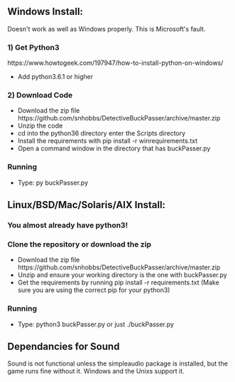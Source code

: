 <h2>Windows Install:</h2>
	Doesn't work as well as Windows properly. This is Microsoft's fault.
	<h3>1) Get Python3</h3>	
		<a>https://www.howtogeek.com/197947/how-to-install-python-on-windows/</a>
		<ul>
		<li>Add python3.6.1 or higher</li>
		</ul>
	<h3>2) Download Code</h3>
			<ul>
			<li>Download the zip file <a>https://github.com/snhobbs/DetectiveBuckPasser/archive/master.zip</a></li>
			<li>Unzip the code</li>
			<li>cd into the python36 directory enter the Scripts directory</li>
			<li>Install the requirements with pip install -r winrequirements.txt</li>
			<li>Open a command window in the directory that has buckPasser.py</li></ul>	
	<h3>Running</h3>
			<ul>
			<li>Type: py buckPasser.py</li>
			</ul>	

<h2>Linux/BSD/Mac/Solaris/AIX Install:</h2>
	<h3>You almost already have python3!</h3>
	<h3>Clone the repository or download the zip</h3>
		<ul>
		<li>Download the zip file <a>https://github.com/snhobbs/DetectiveBuckPasser/archive/master.zip</a></li>
		<li>Unzip and ensure your working directory is the one with buckPasser.py</li>
		<li>Get the requirements by running pip install -r requirements.txt (Make sure you are using the correct pip for your python3)</li>
		</ul>
	<h3>Running</h3>
		<ul><li>Type: python3 buckPasser.py or just ./buckPasser.py</li></ul>

<h2>Dependancies for Sound</h2>
Sound is not functional unless the simpleaudio package is installed, but the game runs fine without it. Windows and the Unixs support it.
